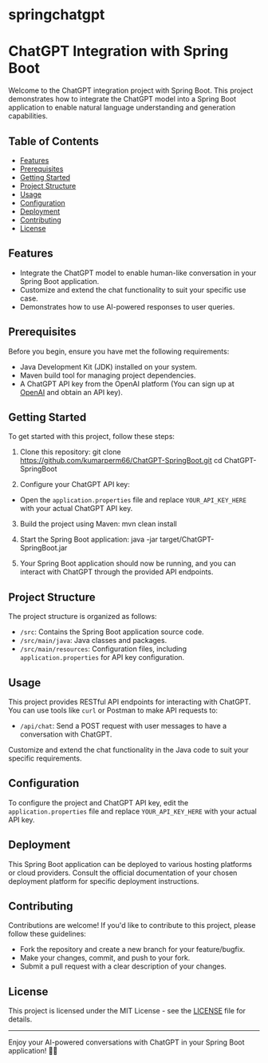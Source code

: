 # springchatgpt
# ChatGPT Integration with Spring Boot

Welcome to the ChatGPT integration project with Spring Boot. This project demonstrates how to integrate the ChatGPT model into a Spring Boot application to enable natural language understanding and generation capabilities.

## Table of Contents
- [Features](#features)
- [Prerequisites](#prerequisites)
- [Getting Started](#getting-started)
- [Project Structure](#project-structure)
- [Usage](#usage)
- [Configuration](#configuration)
- [Deployment](#deployment)
- [Contributing](#contributing)
- [License](#license)

## Features
- Integrate the ChatGPT model to enable human-like conversation in your Spring Boot application.
- Customize and extend the chat functionality to suit your specific use case.
- Demonstrates how to use AI-powered responses to user queries.

## Prerequisites
Before you begin, ensure you have met the following requirements:
- Java Development Kit (JDK) installed on your system.
- Maven build tool for managing project dependencies.
- A ChatGPT API key from the OpenAI platform (You can sign up at [OpenAI](https://openai.com/) and obtain an API key).

## Getting Started
To get started with this project, follow these steps:

1. Clone this repository:
git clone https://github.com/kumarperm66/ChatGPT-SpringBoot.git
cd ChatGPT-SpringBoot


2. Configure your ChatGPT API key:
- Open the `application.properties` file and replace `YOUR_API_KEY_HERE` with your actual ChatGPT API key.

3. Build the project using Maven:
mvn clean install


4. Start the Spring Boot application:
java -jar target/ChatGPT-SpringBoot.jar


5. Your Spring Boot application should now be running, and you can interact with ChatGPT through the provided API endpoints.

## Project Structure
The project structure is organized as follows:

- `/src`: Contains the Spring Boot application source code.
- `/src/main/java`: Java classes and packages.
- `/src/main/resources`: Configuration files, including `application.properties` for API key configuration.

## Usage
This project provides RESTful API endpoints for interacting with ChatGPT. You can use tools like `curl` or Postman to make API requests to:

- `/api/chat`: Send a POST request with user messages to have a conversation with ChatGPT.

Customize and extend the chat functionality in the Java code to suit your specific requirements.

## Configuration
To configure the project and ChatGPT API key, edit the `application.properties` file and replace `YOUR_API_KEY_HERE` with your actual API key.

## Deployment
This Spring Boot application can be deployed to various hosting platforms or cloud providers. Consult the official documentation of your chosen deployment platform for specific deployment instructions.

## Contributing
Contributions are welcome! If you'd like to contribute to this project, please follow these guidelines:
- Fork the repository and create a new branch for your feature/bugfix.
- Make your changes, commit, and push to your fork.
- Submit a pull request with a clear description of your changes.

## License
This project is licensed under the MIT License - see the [LICENSE](LICENSE) file for details.

---

Enjoy your AI-powered conversations with ChatGPT in your Spring Boot application! 🤖🚀
